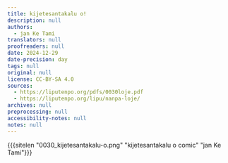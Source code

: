 ```yaml
---
title: kijetesantakalu o!
description: null
authors:
  - jan Ke Tami
translators: null
proofreaders: null
date: 2024-12-29
date-precision: day
tags: null
original: null
license: CC-BY-SA 4.0
sources:
  - https://liputenpo.org/pdfs/0030loje.pdf
  - https://liputenpo.org/lipu/nanpa-loje/
archives: null
preprocessing: null
accessibility-notes: null
notes: null
---
```

{{{sitelen "0030_kijetesantakalu-o.png" "kijetesantakalu o comic" "jan Ke Tami"}}}
